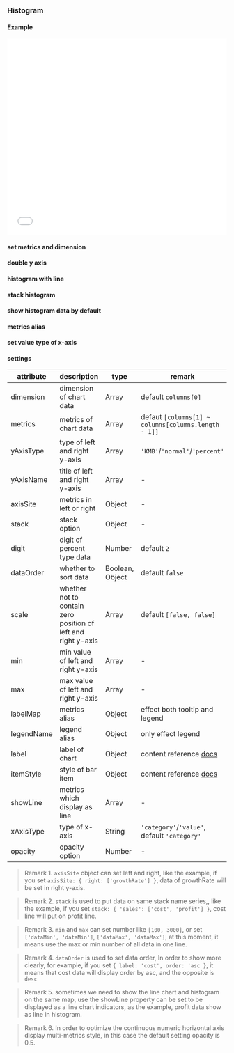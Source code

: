 ### Histogram

#### Example

<iframe width="100%" height="450" src="//jsfiddle.net/vue_echarts/1Le0wps5/82/embedded/result,html,js/?bodyColor=fff" allowfullscreen="allowfullscreen" frameborder="0"></iframe>

#### set metrics and dimension

<vuep template="#set-metrics-dimension"></vuep>

<script v-pre type="text/x-template" id="set-metrics-dimension">
<template>
  <ve-histogram :data="chartData" :settings="chartSettings"></ve-histogram>
</template>

<script>
  export default {
    created: function () {
      this.chartData = {
        columns: ['date', 'cost', 'profit', 'growthRate', 'people'],
        rows: [
          { 'cost': 1523, 'date': '01/01', 'profit': 1523, 'growthRate': 0.12, 'people': 100 },
          { 'cost': 1223, 'date': '01/02', 'profit': 1523, 'growthRate': 0.345, 'people': 100 },
          { 'cost': 2123, 'date': '01/03', 'profit': 1523, 'growthRate': 0.7, 'people': 100 },
          { 'cost': 4123, 'date': '01/04', 'profit': 1523, 'growthRate': 0.31, 'people': 100 }
        ]
      }
      this.chartSettings = {
        metrics: ['cost', 'profit'],
        dimension: ['date']
      }
    }
  }
</script>
</script>

#### double y axis

<vuep template="#set-double-y-axis"></vuep>

<script v-pre type="text/x-template" id="set-double-y-axis">
<template>
  <ve-histogram :data="chartData" :settings="chartSettings"></ve-histogram>
</template>

<script>
  export default {
    created: function () {
      this.chartData = {
        columns: ['date', 'cost', 'profit', 'growthRate', 'people'],
        rows: [
          { 'date': '01/01', 'cost': 1523, 'profit': 1523, 'growthRate': 0.12, 'people': 100 },
          { 'date': '01/02', 'cost': 1223, 'profit': 1523, 'growthRate': 0.345, 'people': 100 },
          { 'date': '01/03', 'cost': 2123, 'profit': 1523, 'growthRate': 0.7, 'people': 100 },
          { 'date': '01/04', 'cost': 4123, 'profit': 1523, 'growthRate': 0.31, 'people': 100 }
        ]
      }
      this.chartSettings = {
        axisSite: { right: ['growthRate'] },
        yAxisType: ['KMB', 'percent'],
        yAxisName: ['number', 'rate']
      }
    }
  }
</script>
</script>

#### histogram with line

<vuep template="#histogram-line"></vuep>

<script v-pre type="text/x-template" id="histogram-line">
<template>
  <ve-histogram :data="chartData" :settings="chartSettings"></ve-histogram>
</template>

<script>
  export default {
    created: function () {
      this.chartData = {
        columns: ['date', 'cost', 'profit', 'growthRate', 'people'],
        rows: [
          { 'date': '01/01', 'cost': 1523, 'profit': 1523, 'growthRate': 0.12, 'people': 100 },
          { 'date': '01/02', 'cost': 1223, 'profit': 1921, 'growthRate': 0.345, 'people': 100 },
          { 'date': '01/03', 'cost': 2123, 'profit': 5523, 'growthRate': 0.7, 'people': 100 },
          { 'date': '01/04', 'cost': 4123, 'profit': 6523, 'growthRate': 0.31, 'people': 100 }
        ]
      }
      this.chartSettings = {
        metrics: ['cost', 'profit'],
        showLine: ['profit']
      }
    }
  }
</script>
</script>

#### stack histogram

<vuep template="#histogram-stack"></vuep>

<script v-pre type="text/x-template" id="histogram-stack">
<template>
  <ve-histogram :data="chartData" :settings="chartSettings"></ve-histogram>
</template>

<script>
  export default {
    created: function () {
      this.chartData = {
        columns: ['date', 'cost', 'profit', 'growthRate', 'people'],
        rows: [
          { 'date': '01/01', 'cost': 1523, 'profit': 1523, 'growthRate': 0.12, 'people': 100 },
          { 'date': '01/02', 'cost': 1223, 'profit': 1921, 'growthRate': 0.345, 'people': 100 },
          { 'date': '01/03', 'cost': 2123, 'profit': 5523, 'growthRate': 0.7, 'people': 100 },
          { 'date': '01/04', 'cost': 4123, 'profit': 6523, 'growthRate': 0.31, 'people': 100 }
        ]
      }
      this.chartSettings = {
        metrics: ['cost', 'profit'],
        stack: { 'sales': ['cost', 'profit'] }
      }
    }
  }
</script>
</script>

#### show histogram data by default

<vuep template="#show-data-default"></vuep>

<script v-pre type="text/x-template" id="show-data-default">
<template>
  <ve-histogram :data="chartData" :settings="chartSettings"></ve-histogram>
</template>

<script>
  export default {
    created: function () {
      this.chartData = {
        columns: ['date', 'cost', 'profit', 'growthRate', 'people'],
        rows: [
          { 'date': '01/01', 'cost': 1523, 'profit': 1523, 'growthRate': 0.12, 'people': 100 },
          { 'date': '01/02', 'cost': 1223, 'profit': 1921, 'growthRate': 0.345, 'people': 100 },
          { 'date': '01/03', 'cost': 2123, 'profit': 5523, 'growthRate': 0.7, 'people': 100 },
          { 'date': '01/04', 'cost': 4123, 'profit': 6523, 'growthRate': 0.31, 'people': 100 }
        ]
      }
      this.chartSettings = {
        label: {
          normal: { show: true, position: "top" }
        }
      }
    }
  }
</script>
</script>

#### metrics alias

<vuep template="#change-metrics-name"></vuep>

<script v-pre type="text/x-template" id="change-metrics-name">
<template>
  <ve-histogram :data="chartData" :settings="chartSettings"></ve-histogram>
</template>

<script>
  export default {
    created: function () {
      this.chartData = {
        columns: ['date', 'resume', 'uplevel'],
        rows: [
          { 'date': '1-1', 'resume': 123, 'uplevel': 0.3 },
          { 'date': '1-2', 'resume': 1223, 'uplevel': 0.6 },
          { 'date': '1-3', 'resume': 2123, 'uplevel': 0.9 },
          { 'date': '1-4', 'resume': 4123, 'uplevel': 0.12 },
          { 'date': '1-5', 'resume': 3123, 'uplevel': 0.15 },
          { 'date': '1-6', 'resume': 7123, 'uplevel': 0.2 }
        ]
      }
      this.chartSettings = {
        labelMap: {
          resume: 'a',
          uplevel: 'b'
        }
      }
    }
  }
</script>
</script>

#### set value type of x-axis

<vuep template="#set-value-axis"></vuep>

<script v-pre type="text/x-template" id="set-value-axis">
<template>
  <ve-histogram :data="chartData" :settings="chartSettings"></ve-histogram>
</template>

<script>
  export default {
    created: function () {
      this.chartData = {
        columns: ['date', 'resume', 'uplevel'],
        rows: [
          { 'date': 10, 'resume': 123, 'uplevel': 1213 },
          { 'date': 11, 'resume': 1223, 'uplevel': 3116 },
          { 'date': 12, 'resume': 2123, 'uplevel': 4119 },
          { 'date': 20, 'resume': 4123, 'uplevel': 1112 },
          { 'date': 21, 'resume': 3123, 'uplevel': 4115 },
          { 'date': 25, 'resume': 7123, 'uplevel': 1212 }
        ]
      }
      this.chartSettings = {
        xAxisType: 'value'
      }
    }
  }
</script>
</script>

#### settings

| attribute | description | type | remark |
| --- | --- | --- | --- |
| dimension | dimension of chart data | Array | default `columns[0]` |
| metrics | metrics of chart data | Array | defaut `[columns[1] ~ columns[columns.length - 1]]` |
| yAxisType | type of left and right y-axis | Array |`'KMB'`/`'normal'`/`'percent'` |
| yAxisName | title of left and right y-axis | Array | - |
| axisSite | metrics in left or right | Object | - |
| stack | stack option | Object | - |
| digit | digit of percent type data | Number | default `2` |
| dataOrder | whether to sort data | Boolean, Object | default `false` |
| scale | whether not to contain zero position of left and right y-axis | Array | default `[false, false]`|
| min | min value of left and right y-axis | Array | - |
| max | max value of left and right y-axis | Array | - |
| labelMap | metrics alias | Object | effect both tooltip and legend |
| legendName | legend alias | Object | only effect legend |
| label | label of chart | Object | content reference [docs](http://ecomfe.github.io/echarts-doc/public/en/option.html#series-bar.label) |
| itemStyle | style of bar item | Object | content reference [docs](http://ecomfe.github.io/echarts-doc/public/en/option.html#series-bar.itemStyle) |
| showLine | metrics which display as line | Array | - |
| xAxisType | type of x-axis | String | `'category'`/`'value'`, default `'category'` |
| opacity | opacity option | Number | - |

> Remark 1. `axisSite` object can set left and right, like the example, if you set `axisSite: { right: ['growthRate'] }`, data of growthRate will be set in right y-axis.

> Remark 2. `stack` is used to put data on same stack name series,, like the example, if you set `stack: { 'sales': ['cost', 'profit'] }`, cost line will put on profit line.

> Remark 3. `min` and `max` can set number like `[100, 3000]`, or set `['dataMin', 'dataMin']`, `['dataMax', 'dataMax']`, at this moment, it means use the max or min number of all data in one line.

> Remark 4. `dataOrder` is used to set data order, In order to show more clearly, for example, if you set `{ label: 'cost', order: 'asc }`, it means that cost data will display order by asc, and the opposite is `desc`

> Remark 5. sometimes we need to show the line chart and histogram on the same map, use the showLine property can be set to be displayed as a line chart indicators, as the example, profit data show as line in histogram.

> Remark 6. In order to optimize the continuous numeric horizontal axis display multi-metrics style, in this case the default setting opacity is 0.5.
